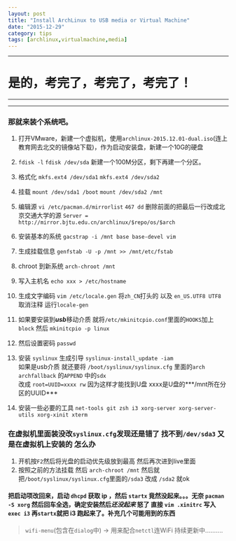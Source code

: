 ```yaml
---
layout: post
title: "Install ArchLinux to USB media or Virtual Machine"
date: "2015-12-29"
category: tips
tags: [archlinux,virtualmachine,media]
---
```



*****
# 是的，考完了，考完了，考完了！
*****

*****
### 那就来装个系统吧。
1. 打开VMware，新建一个虚拟机，使用`archlinux-2015.12.01-dual.iso`(连上教育网去北交的镜像站下载)，作为启动安装盘，新建一个10G的硬盘
2. `fdisk -l`  `fdisk /dev/sda` 新建一个100M分区，剩下再建一个分区。
3. 格式化  `mkfs.ext4 /dev/sda1`   `mkfs.ext4 /dev/sda2`
4. 挂载  `mount /dev/sda1 /boot`   `mount /dev/sda2 /mnt`
5. 编辑源 `vi /etc/pacman.d/mirrorlist`   `467 dd` 删除前面的把最后一行改成北京交通大学的源 `Server = http://mirror.bjtu.edu.cn/archlinux/$repo/os/$arch`
6. 安装基本的系统 `gacstrap -i /mnt base base-devel vim`
7. 生成挂载信息 `genfstab -U -p /mnt >> /mnt/etc/fstab`
8. chroot 到新系统 `arch-chroot /mnt`
9. 写入主机名 `echo xxx > /etc/hostname`
10. 生成文字编码 `vim /etc/locale.gen` 将`zh_CN`打头的 以及 `en_US.UTF8 UTF8` 取消注释 运行`locale-gen`
11. 如果要安装到***usb***移动介质 就将`/etc/mkinitcpio.conf`里面的`HOOKS`加上 `block` 然后 `mkinitcpio -p linux`
12. 然后设置密码 `passwd`
13. 安装 `syslinux` 生成引导 `syslinux-install_update -iam`<br/>
如果是usb介质 就还要将 `/boot/syslinux/syslinux.cfg` 里面的`arch archfallback` 的`APPEND` 中的`sdx`<br/>
改成 `root=UUID=xxxx rw` 因为这样才能找到U盘 xxxx是U盘的***/mnt所在分区的UUID***

14. 安装一些必要的工具 `net-tools git zsh i3 xorg-server xorg-server-utils xorg-xinit xterm`

### 在虚拟机里面装没改`syslinux.cfg`发现还是错了 找不到`/dev/sda3` 又是在虚拟机上安装的 怎么办
1. 开机按`F2`然后将光盘的启动优先级放到最高 然后再次进到live里面
2. 按照之前的方法挂载 然后 `arch-chroot /mnt` 然后就把`/boot/syslinux/syslinux.cfg`里面的`/sda3` 改成 `/sda2` 就ok
#### 把启动项改回来，启动 `dhcpd` 获取 ip ，然后 `startx` 竟然没起来。。。无奈 `pacman -S xorg` 然后回车全选，确定安装然后***还没起来*** **怒了** 直接 `vim .xinitrc` 写入 `exec i3` 再`startx`就把 i3 跑起来了。补充几个可能用到的东西
> `wifi-menu`(包含在`dialog`中) -> 用来配合`netctl`连WiFi
> 持续更新中..........
